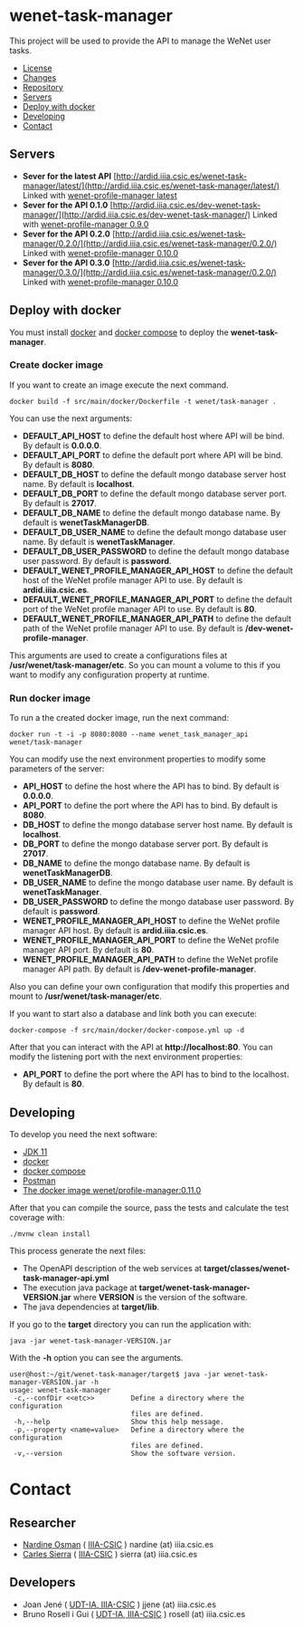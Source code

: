 # wenet-task-manager

This project will be used to provide the API to manage the WeNet user tasks.

 - [License](LICENSE)
 - [Changes](CHANGELOG)
 - [Repository](https://rosell@bitbucket.org/wenet/wenet-task-manager-engine.git)
 - [Servers](#servers)
 - [Deploy with docker](#deploy-with-docker)
 - [Developing](#developing)
 - [Contact](#contact)

## Servers

  - **Sever for the latest API** [http://ardid.iiia.csic.es/wenet-task-manager/latest/](http://ardid.iiia.csic.es/wenet-task-manager/latest/) Linked with [wenet-profile-manager latest](http://ardid.iiia.csic.es/wenet-profile-manager/latest/)
  - **Sever for the API 0.1.0** [http://ardid.iiia.csic.es/dev-wenet-task-manager/](http://ardid.iiia.csic.es/dev-wenet-task-manager/) Linked with [wenet-profile-manager 0.9.0](http://ardid.iiia.csic.es/dev-wenet-profile-manager/)
  - **Sever for the API 0.2.0** [http://ardid.iiia.csic.es/wenet-task-manager/0.2.0/](http://ardid.iiia.csic.es/wenet-task-manager/0.2.0/) Linked with [wenet-profile-manager 0.10.0](http://ardid.iiia.csic.es/wenet-profile-manager/0.10.0/)
  - **Sever for the API 0.3.0** [http://ardid.iiia.csic.es/wenet-task-manager/0.3.0/](http://ardid.iiia.csic.es/wenet-task-manager/0.2.0/) Linked with [wenet-profile-manager 0.10.0](http://ardid.iiia.csic.es/wenet-profile-manager/0.10.0/)


## Deploy with docker

  You must install [docker](https://docs.docker.com/install/) and
  [docker compose](https://docs.docker.com/compose/install/) to deploy
  the **wenet-task-manager**.

### Create docker image

If you want to create an image execute the next command.

```
docker build -f src/main/docker/Dockerfile -t wenet/task-manager .
```

You can use the next arguments:

 - **DEFAULT_API_HOST** to define the default host where API will be bind. By default is **0.0.0.0**.
 - **DEFAULT_API_PORT** to define the default port where API will be bind. By default is **8080**.
 - **DEFAULT_DB_HOST** to define the default mongo database server host name. By default is **localhost**.
 - **DEFAULT_DB_PORT** to define the default mongo database server port. By default is **27017**.
 - **DEFAULT_DB_NAME** to define the default mongo database name. By default is **wenetTaskManagerDB**.
 - **DEFAULT_DB_USER_NAME** to define the default mongo database user name. By default is **wenetTaskManager**.
 - **DEFAULT_DB_USER_PASSWORD** to define the default mongo database user password. By default is **password**.
 - **DEFAULT_WENET_PROFILE_MANAGER_API_HOST** to define the default host of the WeNet profile manager API to use. By default is **ardid.iiia.csic.es**.
 - **DEFAULT_WENET_PROFILE_MANAGER_API_PORT** to define the default port of the WeNet profile manager API to use. By default is **80**.
 - **DEFAULT_WENET_PROFILE_MANAGER_API_PATH** to define the default path of the WeNet profile manager API to use. By default is **/dev-wenet-profile-manager**.

This arguments are used to create a configurations files at **/usr/wenet/task-manager/etc**.
So you can mount a volume to this if you want to modify any configuration property at runtime.

### Run docker image

To run a the created docker image, run the next command:

```
docker run -t -i -p 8080:8080 --name wenet_task_manager_api wenet/task-manager
```

You can modify use the next environment properties to modify some parameters of the server:

 - **API_HOST** to define the host where the API has to bind. By default is **0.0.0.0**.
 - **API_PORT** to define the port where the API has to bind. By default is **8080**.
 - **DB_HOST** to define the mongo database server host name. By default is **localhost**.
 - **DB_PORT** to define the mongo database server port. By default is **27017**.
 - **DB_NAME** to define the mongo database name. By default is **wenetTaskManagerDB**.
 - **DB_USER_NAME** to define the mongo database user name. By default is **wenetTaskManager**.
 - **DB_USER_PASSWORD** to define the mongo database user password. By default is **password**.
 - **WENET_PROFILE_MANAGER_API_HOST** to define the WeNet profile manager API host. By default is **ardid.iiia.csic.es**.
 - **WENET_PROFILE_MANAGER_API_PORT** to define the WeNet profile manager API port. By default is **80**.
 - **WENET_PROFILE_MANAGER_API_PATH** to define the WeNet profile manager API path. By default is **/dev-wenet-profile-manager**.

Also you can define your own configuration that modify this properties and mount to  **/usr/wenet/task-manager/etc**.

If you want to start also a database and link both you can execute:

```
docker-compose -f src/main/docker/docker-compose.yml up -d
```

After that you can interact with the API at **http://localhost:80**. You can modify the listening port
with the next environment properties:

 - **API_PORT** to define the port where the API has to bind to the localhost. By default is **80**.


## Developing

To develop you need the next software:

 - [JDK 11](https://www.oracle.com/java/technologies/javase-jdk11-downloads.html)
 - [docker](https://docs.docker.com/install/)
 - [docker compose](https://docs.docker.com/compose/install/)
 - [Postman](https://www.postman.com/downloads/)
 - [The docker image wenet/profile-manager:0.11.0](https://bitbucket.org/wenet/wenet-profile-manager/src/master/README.md#deploy-with-docker)

After that you can compile the source, pass the tests and calculate the test coverage with:

```
./mvnw clean install
```

This process generate the next files:

 - The OpenAPI description of the web services at **target/classes/wenet-task-manager-api.yml**
 - The execution java package at **target/wenet-task-manager-VERSION.jar** where **VERSION** is the version of the software.
 - The java dependencies at **target/lib**.


If you go to the **target** directory you can run the application with:

```
java -jar wenet-task-manager-VERSION.jar
```

With the **-h** option you can see the arguments.

```
user@host:~/git/wenet-task-manager/target$ java -jar wenet-task-manager-VERSION.jar -h
usage: wenet-task-manager
 -c,--confDir <<etc>>         Define a directory where the configuration
                              files are defined.
 -h,--help                    Show this help message.
 -p,--property <name=value>   Define a directory where the configuration
                              files are defined.
 -v,--version                 Show the software version.
```


# Contact

## Researcher

 - [Nardine Osman](http://www.iiia.csic.es/~nardine/) ( [IIIA-CSIC](http://www.iiia.csic.es) ) nardine (at) iiia.csic.es
 - [Carles Sierra](http://www.iiia.csic.es/~sierra/) ( [IIIA-CSIC](http://www.iiia.csic.es) ) sierra (at) iiia.csic.es

## Developers

 - Joan Jené ( [UDT-IA, IIIA-CSIC](http://www.iiia.csic.es) ) jjene (at) iiia.csic.es
 - Bruno Rosell i Gui ( [UDT-IA, IIIA-CSIC](http://www.iiia.csic.es) ) rosell (at) iiia.csic.es
